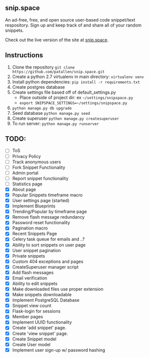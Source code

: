 ## snip.space
An ad-free, free, and open source user-based code snippet/text respository. Sign up and keep track of and share all of your random snippets.

Check out the live version of the site at [snip.space](https;//snip.space/).


## Instructions
1. Clone the repository `git clone https://github.com/patallen/snip.space.git`
1. Create a python 2.7 virtualenv in main directory: `virtualenv venv`
1. Install python dependencies: `pip install -r requirements.txt`
1. Create postgres database
1. Create settings file based off of default_settings.py
	- Place outside of project dir: ex `~/settings/snipspace.py`
	- `export SNIPSPACE_SETTINGS=~/settings/snipspace.py`
1. `python manage.py db upgrade`
1. Seed database `python manage.py seed`
1. Create superuser `python manage.py createsuperuser`
1. To run server: `python manage.py runserver`

## TODO:
- [ ] ToS
- [ ] Privacy Policy
- [ ] Track anonymous users
- [ ] Fork Snippet Functionality
- [ ] Admin portal
- [ ] Report snippet functionality
- [ ] Statistics page
- [x] About page
- [x] Popular Snippets timeframe macro
- [x] User settings page (started)
- [x] Implement Blueprints
- [x] Trending/Popular by timeframe page
- [x] Remove flash message redundancy
- [x] Password reset functionality
- [x] Pagination macro
- [x] Recent Snippets Page
- [x] Celery task queue for emails and ..?
- [x] Ability to sort snippets on user page
- [x] User snippet pagination
- [x] Private snippets
- [x] Custom 404 exceptions and pages
- [x] CreateSuperuser manager script
- [x] Add flash messages
- [x] Email verification
- [x] Ability to edit snippets 
- [x] Make downloaded files use proper extension
- [x] Make snippets downloadable
- [x] Implement PostgreSQL Database
- [x] Snippet view count
- [x] Flask-login for sessions
- [x] Member pages
- [x] Implement UUID functionality
- [x] Create 'add snippet' page.
- [x] Create 'view snippet' page.
- [x] Create Snippet model
- [x] Create User model
- [x] Implement user sign-up w/ password hashing
